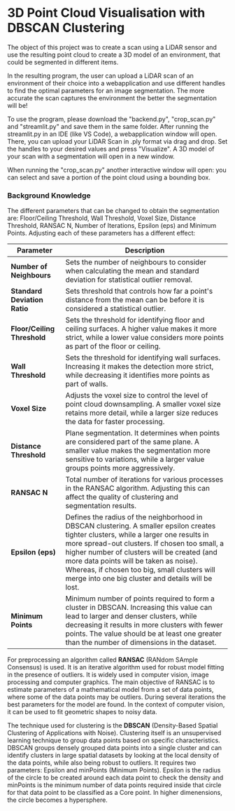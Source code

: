 # 3D Point Cloud Visualisation with DBSCAN Clustering

The object of this project was to create a scan using a LiDAR sensor and use the resulting point cloud to create a 3D model of an environment, that could be segmented in different items.

In the resulting program, the user can upload a LiDAR scan of an environment of their choice into a webapplication and use different handles to find the optimal parameters for an image segmentation. The more accurate the scan captures the environment the better the segmentation will be!

To use the program, please download the "backend.py", "crop_scan.py" and "streamlit.py" and save them in the same folder. After running the streamlit.py in an IDE (like VS Code), a webapplication window will open. There, you can upload your LiDAR Scan in .ply format via drag and drop. Set the handles to your desired values and press "Visualize". A 3D model of your scan with a segmentation will open in a new window.  

When running the "crop_scan.py" another interactive window will open: you can select and save a portion of the point cloud using a bounding box.  


### Background Knowledge
The different parameters that can be changed to obtain the segmentation are: Floor/Ceiling Threshold, Wall Threshold, Voxel Size, Distance Threshold, RANSAC N, Number of Iterations, Epsilon (eps) and Minimum Points. Adjusting each of these parameters has a different effect:    

| Parameter            | Description                                                                                   |
|----------------------|-----------------------------------------------------------------------------------------------|
| **Number of Neighbours** | Sets the number of neighbours to consider when calculating the mean and standard deviation for statistical outlier removal.    |
| **Standard Deviation Ratio** | Sets threshold that controls how far a point's distance from the mean can be before it is considered a statistical outlier.    |
| **Floor/Ceiling Threshold** | Sets the threshold for identifying floor and ceiling surfaces. A higher value makes it more strict, while a lower value considers more points as part of the floor or ceiling.   |
| **Wall Threshold**        | Sets the threshold for identifying wall surfaces. Increasing it makes the detection more strict, while decreasing it identifies more points as part of walls.          |
| **Voxel Size**            | Adjusts the voxel size to control the level of point cloud downsampling. A smaller voxel size retains more detail, while a larger size reduces the data for faster processing. |
| **Distance Threshold**     | Plane segmentation. It determines when points are considered part of the same plane. A smaller value makes the segmentation more sensitive to variations, while a larger value groups points more aggressively. |
| **RANSAC N**              | Total number of iterations for various processes in the RANSAC algorithm. Adjusting this can affect the quality of clustering and segmentation results.         |
| **Epsilon (eps)**         | Defines the radius of the neighborhood in DBSCAN clustering. A smaller epsilon creates tighter clusters, while a larger one results in more spread-out clusters. If chosen too small, a higher number of clusters will be created (and more data points will be taken as noise). Whereas, if chosen too big, small clusters will merge into one big cluster and details will be lost. |
| **Minimum Points**        | Minimum number of points required to form a cluster in DBSCAN. Increasing this value can lead to larger and denser clusters, while decreasing it results in more clusters with fewer points. The value should be at least one greater than the number of dimensions in the dataset. |


For preprocessing an algorithm called **RANSAC** (RANdom SAmple Consensus) is used. It is an iterative algorithm used for robust model fitting in the presence of outliers. It is widely used in computer vision, image processing and computer graphics. The main objective of RANSAC is to estimate parameters of a mathematical model from a set of data points, where some of the data points may be outliers. During several iterations the best parameters for the model are found. In the context of computer vision, it can be used to fit geometric shapes to noisy data.  

The technique used for clustering is the **DBSCAN** (Density-Based Spatial Clustering of Applications with Noise). Clustering itself is an unsupervised learning technique to group data points based on specific characteristics. DBSCAN groups densely grouped data points into a single cluster and can identify clusters in large spatial datasets by looking at the local density of the data points, while also being robust to outliers. It requires two parameters: Epsilon and minPoints (Minimum Points). Epsilon is the radius of the circle to be created around each data point to check the density and minPoints is the minimum number of data points required inside that circle for that data point to be classified as a Core point. In higher dimenensions, the circle becomes a hypersphere.
